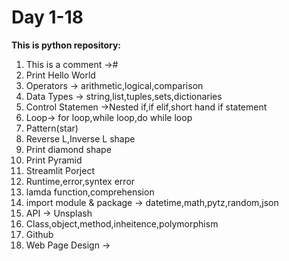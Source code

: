 # Day 1-18
**This is python repository:**

1. This is a comment ->#
2. Print Hello World
3. Operators -> arithmetic,logical,comparison
4. Data Types -> string,list,tuples,sets,dictionaries
5. Control Statemen ->Nested if,if elif,short hand if statement
6. Loop-> for loop,while loop,do while loop
7. Pattern(star)
8. Reverse L,Inverse L shape
9. Print diamond shape
10. Print Pyramid
11. Streamlit Porject
12. Runtime,error,syntex error
13. lamda function,comprehension
14. import module & package -> datetime,math,pytz,random,json
15. API -> Unsplash
16. Class,object,method,inheitence,polymorphism
17. Github 
18. Web Page Design -> <html>
